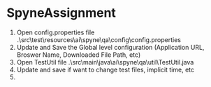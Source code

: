 # SpyneAssignment
1. Open config.properties file .\src\test\resources\ai\spyne\qa\config\config.properties
2. Update and Save the Global level configuration (Application URL, Broswer Name, Downloaded File Path, etc)
3. Open TestUtil file .\src\main\java\ai\spyne\qa\util\TestUtil.java
4. Update and save if want to change test files, implicit time, etc
5.   
